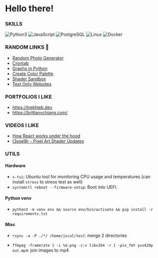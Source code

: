 # Hello there!

### SKILLS

![Python3](https://img.shields.io/badge/Python-3.9-green) ![JavaScript](https://img.shields.io/badge/JavaScript-yellow) ![PostgreSQL](https://img.shields.io/badge/PostgreSQL-blue) ![Linux](https://img.shields.io/badge/Linux-Ubuntu-orange) ![Docker](https://img.shields.io/badge/Docker-Compose-brown)

### RANDOM LINKS 🔗

 - [Random Photo Generator](https://picsum.photos/)
 - [Crontab](https://crontab.guru/#0_0_*_*_0)
 - [Graphs in Python](https://alexsocha.github.io/pynode/)
 - [Create Color Palette](https://coolors.co/generate)
 - [Shader Sandbox](glslsandbox.com)
 - [Text Only Websites](https://sjmulder.nl/en/textonly.html)

### PORTFOLIOS I LIKE

 - https://trekhleb.dev
 - https://brittanychiang.com/

<!-- ### I built a dynamically updating moon-calendar 🌙

[![ip service](https://moon-calendar-vr242ulasq-uw.a.run.app/)](https://moon-calendar-vr242ulasq-uw.a.run.app/)
(may need a page refresh) [[moon-calendar]](https://github.com/jscul/moon-calendar) OpenCV, Flask, Google Cloud Run, skyview -->

### VIDEOS I LIKE

 - [How React works under the hood](https://www.youtube.com/watch?v=KJP1E-Y-xyo)
 - [t3ssel8r - Pixel Art Shader Updates](https://www.youtube.com/watch?v=ZsMHY4LDyRE)

### UTILS

#### Hardware

 - `s-tui`: Ubuntu tool for monitoring CPU usage and temperatures (can install `stress` to stress test as well)
 - `systemctl reboot --firmware-setup`: Boot into UEFI.

#### Python venv

 - `python3 -m venv env && source env/bin/activate && pip install -r requirements.txt`

#### Misc

 - `rsync -a -P ./*/ /home/jscul/test`: merge 2 directories

 - `ffmpeg -framerate 1 -i %d.png -c:v libx264 -r 1 -pix_fmt yuv420p out.mp4`: join images to mp4
